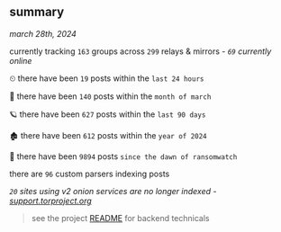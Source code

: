 
## summary
_march 28th, 2024_

currently tracking `163` groups across `299` relays & mirrors - _`69` currently online_

⏲ there have been `19` posts within the `last 24 hours`

🦈 there have been `140` posts within the `month of march`

🪐 there have been `627` posts within the `last 90 days`

🏚 there have been `612` posts within the `year of 2024`

🦕 there have been `9894` posts `since the dawn of ransomwatch`

there are `96` custom parsers indexing posts

_`20` sites using v2 onion services are no longer indexed - [support.torproject.org](https://support.torproject.org/onionservices/v2-deprecation/)_

> see the project [README](https://github.com/joshhighet/ransomwatch#ransomwatch--) for backend technicals

